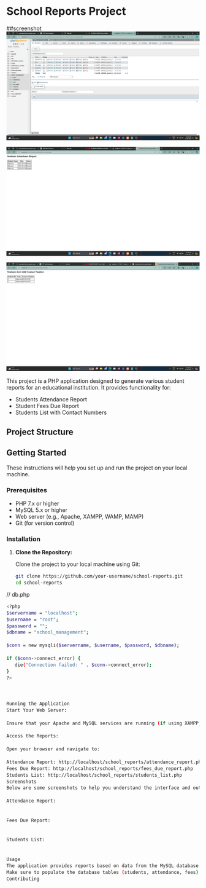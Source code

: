 # School Reports Project

##screenshot
![App Screenshot](/Screenshot_1.png)

![App Screenshot](/Screenshot_2.png)

![App Screenshot](/Screenshot_3.png)

This project is a PHP application designed to generate various student reports for an educational institution. It provides functionality for:

- Students Attendance Report
- Student Fees Due Report
- Students List with Contact Numbers

## Project Structure

## Getting Started

These instructions will help you set up and run the project on your local machine.

### Prerequisites

- PHP 7.x or higher
- MySQL 5.x or higher
- Web server (e.g., Apache, XAMPP, WAMP, MAMP)
- Git (for version control)

### Installation

1. **Clone the Repository:**

   Clone the project to your local machine using Git:

   ```bash
   git clone https://github.com/your-username/school-reports.git
   cd school-reports
// db.php
   ```bash
   <?php
   $servername = "localhost";
   $username = "root";
   $password = "";
   $dbname = "school_management";

   $conn = new mysqli($servername, $username, $password, $dbname);

   if ($conn->connect_error) {
      die("Connection failed: " . $conn->connect_error);
   }
   ?>



Running the Application
Start Your Web Server:

Ensure that your Apache and MySQL services are running (if using XAMPP, WAMP, or MAMP).

Access the Reports:

Open your browser and navigate to:

Attendance Report: http://localhost/school_reports/attendance_report.php
Fees Due Report: http://localhost/school_reports/fees_due_report.php
Students List: http://localhost/school_reports/students_list.php
Screenshots
Below are some screenshots to help you understand the interface and output of the application:

Attendance Report:


Fees Due Report:


Students List:


Usage
The application provides reports based on data from the MySQL database.
Make sure to populate the database tables (students, attendance, fees) with sample data to see the reports in action.
Contributing